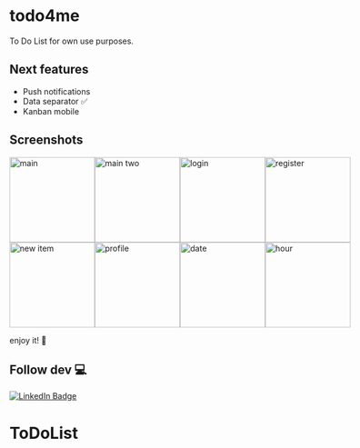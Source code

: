 # todo4me

To Do List for own use purposes.

## Next features

- Push notifications <br/>
- Data separator ✅ <br/>
- Kanban mobile

## Screenshots

<div style="display: flex">
  <img src="https://github.com/luizricini/todo4me/blob/main/screeshots/Simulator%20Screenshot%20-%20iPhone%2015%20Pro%20-%202024-09-03%20at%2020.32.58.png" alt="main" width="150"/>
  <img src="https://github.com/luizricini/todo4me/blob/main/screeshots/Simulator%20Screenshot%20-%20iPhone%2015%20Pro%20-%202024-09-03%20at%2020.59.55.png" alt="main two" width="150"/>
  <img src="https://github.com/luizricini/todo4me/blob/main/screeshots/Simulator%20Screenshot%20-%20iPhone%2015%20Pro%20-%202024-09-03%20at%2020.34.26.png" alt="login" width="150"/>
  <img src="https://github.com/luizricini/todo4me/blob/main/screeshots/Simulator%20Screenshot%20-%20iPhone%2015%20Pro%20-%202024-09-03%20at%2020.34.34.png" alt="register" width="150"/>
</div>

<div style="display: flex">
  <img src="https://github.com/luizricini/todo4me/blob/main/screeshots/Simulator%20Screenshot%20-%20iPhone%2015%20Pro%20-%202024-09-03%20at%2020.33.32.png" alt="new item" width="150"/>
  <img src="https://github.com/luizricini/todo4me/blob/main/screeshots/Simulator%20Screenshot%20-%20iPhone%2015%20Pro%20-%202024-09-03%20at%2020.33.13.png" alt="profile" width="150"/>
  <img src="https://github.com/luizricini/todo4me/blob/main/screeshots/Simulator%20Screenshot%20-%20iPhone%2015%20Pro%20-%202024-09-03%20at%2020.33.41.png" alt="date" width="150"/>
  <img src="https://github.com/luizricini/todo4me/blob/main/screeshots/Simulator%20Screenshot%20-%20iPhone%2015%20Pro%20-%202024-09-03%20at%2020.33.53.png" alt="hour" width="150"/>
</div>


enjoy it! 🍻 

## Follow dev 💻
[![LinkedIn Badge](https://img.shields.io/badge/LinkedIn-0077B5?style=for-the-badge&logo=linkedin&logoColor=white)](https://www.linkedin.com/in/luiz-ricini-425850201/)
# ToDoList
